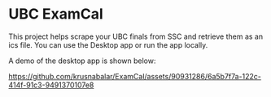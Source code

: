 # UBC ExamCal

This project helps scrape your UBC finals from SSC and retrieve them as an ics file. You can use the Desktop app or run the app locally.

A demo of the desktop app is shown below:



https://github.com/krusnabalar/ExamCal/assets/90931286/6a5b7f7a-122c-414f-91c3-9491370107e8


